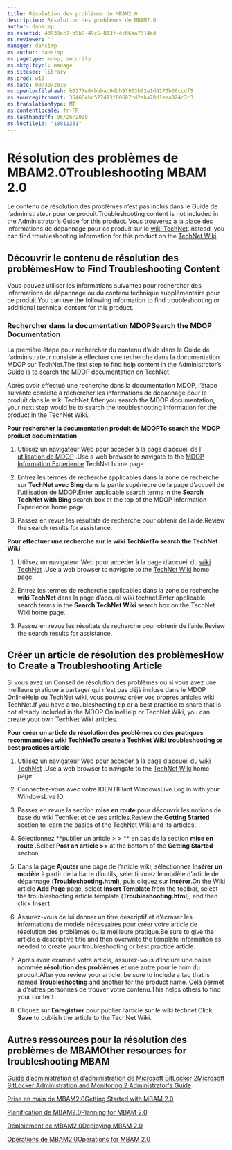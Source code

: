 ```yaml
---
title: Résolution des problèmes de MBAM2.0
description: Résolution des problèmes de MBAM2.0
author: dansimp
ms.assetid: 43933ec7-b5b8-49c5-813f-4c06aa7314ed
ms.reviewer: ''
manager: dansimp
ms.author: dansimp
ms.pagetype: mdop, security
ms.mktglfcycl: manage
ms.sitesec: library
ms.prod: w10
ms.date: 08/30/2016
ms.openlocfilehash: b6277e64bbbac9dbb97903b62e1d4175b36ccdf5
ms.sourcegitcommit: 354664bc527d93f80687cd2eba70d1eea024c7c3
ms.translationtype: MT
ms.contentlocale: fr-FR
ms.lasthandoff: 06/26/2020
ms.locfileid: "10811231"
---
```

# <span data-ttu-id="8f0c0-103">Résolution des problèmes de MBAM2.0</span><span class="sxs-lookup"><span data-stu-id="8f0c0-103">Troubleshooting MBAM 2.0</span></span>


<span data-ttu-id="8f0c0-104">Le contenu de résolution des problèmes n’est pas inclus dans le Guide de l’administrateur pour ce produit.</span><span class="sxs-lookup"><span data-stu-id="8f0c0-104">Troubleshooting content is not included in the Administrator’s Guide for this product.</span></span> <span data-ttu-id="8f0c0-105">Vous trouverez à la place des informations de dépannage pour ce produit sur le [wiki TechNet](https://go.microsoft.com/fwlink/p/?LinkId=224905).</span><span class="sxs-lookup"><span data-stu-id="8f0c0-105">Instead, you can find troubleshooting information for this product on the [TechNet Wiki](https://go.microsoft.com/fwlink/p/?LinkId=224905).</span></span>

## <span data-ttu-id="8f0c0-106">Découvrir le contenu de résolution des problèmes</span><span class="sxs-lookup"><span data-stu-id="8f0c0-106">How to Find Troubleshooting Content</span></span>


<span data-ttu-id="8f0c0-107">Vous pouvez utiliser les informations suivantes pour rechercher des informations de dépannage ou du contenu technique supplémentaire pour ce produit.</span><span class="sxs-lookup"><span data-stu-id="8f0c0-107">You can use the following information to find troubleshooting or additional technical content for this product.</span></span>

### <span data-ttu-id="8f0c0-108">Rechercher dans la documentation MDOP</span><span class="sxs-lookup"><span data-stu-id="8f0c0-108">Search the MDOP Documentation</span></span>

<span data-ttu-id="8f0c0-109">La première étape pour rechercher du contenu d’aide dans le Guide de l’administrateur consiste à effectuer une recherche dans la documentation MDOP sur TechNet.</span><span class="sxs-lookup"><span data-stu-id="8f0c0-109">The first step to find help content in the Administrator’s Guide is to search the MDOP documentation on TechNet.</span></span>

<span data-ttu-id="8f0c0-110">Après avoir effectué une recherche dans la documentation MDOP, l’étape suivante consiste à rechercher les informations de dépannage pour le produit dans le wiki TechNet.</span><span class="sxs-lookup"><span data-stu-id="8f0c0-110">After you search the MDOP documentation, your next step would be to search the troubleshooting information for the product in the TechNet Wiki.</span></span>

**<span data-ttu-id="8f0c0-111">Pour rechercher la documentation produit de MDOP</span><span class="sxs-lookup"><span data-stu-id="8f0c0-111">To search the MDOP product documentation</span></span>**

1.  <span data-ttu-id="8f0c0-112">Utilisez un navigateur Web pour accéder à la page d’accueil de l' [utilisation de MDOP](https://go.microsoft.com/fwlink/?LinkId=236032) .</span><span class="sxs-lookup"><span data-stu-id="8f0c0-112">Use a web browser to navigate to the [MDOP Information Experience](https://go.microsoft.com/fwlink/?LinkId=236032) TechNet home page.</span></span>

2.  <span data-ttu-id="8f0c0-113">Entrez les termes de recherche applicables dans la zone de recherche sur **TechNet avec Bing** dans la partie supérieure de la page d’accueil de l’utilisation de MDOP.</span><span class="sxs-lookup"><span data-stu-id="8f0c0-113">Enter applicable search terms in the **Search TechNet with Bing** search box at the top of the MDOP Information Experience home page.</span></span>

3.  <span data-ttu-id="8f0c0-114">Passez en revue les résultats de recherche pour obtenir de l’aide.</span><span class="sxs-lookup"><span data-stu-id="8f0c0-114">Review the search results for assistance.</span></span>

**<span data-ttu-id="8f0c0-115">Pour effectuer une recherche sur le wiki TechNet</span><span class="sxs-lookup"><span data-stu-id="8f0c0-115">To search the TechNet Wiki</span></span>**

1.  <span data-ttu-id="8f0c0-116">Utilisez un navigateur Web pour accéder à la page d’accueil du [wiki TechNet](https://go.microsoft.com/fwlink/p/?LinkId=224905) .</span><span class="sxs-lookup"><span data-stu-id="8f0c0-116">Use a web browser to navigate to the [TechNet Wiki](https://go.microsoft.com/fwlink/p/?LinkId=224905) home page.</span></span>

2.  <span data-ttu-id="8f0c0-117">Entrez les termes de recherche applicables dans la zone de recherche **wiki TechNet** dans la page d’accueil wiki technet.</span><span class="sxs-lookup"><span data-stu-id="8f0c0-117">Enter applicable search terms in the **Search TechNet Wiki** search box on the TechNet Wiki home page.</span></span>

3.  <span data-ttu-id="8f0c0-118">Passez en revue les résultats de recherche pour obtenir de l’aide.</span><span class="sxs-lookup"><span data-stu-id="8f0c0-118">Review the search results for assistance.</span></span>

## <span data-ttu-id="8f0c0-119">Créer un article de résolution des problèmes</span><span class="sxs-lookup"><span data-stu-id="8f0c0-119">How to Create a Troubleshooting Article</span></span>


<span data-ttu-id="8f0c0-120">Si vous avez un Conseil de résolution des problèmes ou si vous avez une meilleure pratique à partager qui n’est pas déjà incluse dans le MDOP OnlineHelp ou TechNet wiki, vous pouvez créer vos propres articles wiki TechNet.</span><span class="sxs-lookup"><span data-stu-id="8f0c0-120">If you have a troubleshooting tip or a best practice to share that is not already included in the MDOP OnlineHelp or TechNet Wiki, you can create your own TechNet Wiki articles.</span></span>

**<span data-ttu-id="8f0c0-121">Pour créer un article de résolution des problèmes ou des pratiques recommandées wiki TechNet</span><span class="sxs-lookup"><span data-stu-id="8f0c0-121">To create a TechNet Wiki troubleshooting or best practices article</span></span>**

1.  <span data-ttu-id="8f0c0-122">Utilisez un navigateur Web pour accéder à la page d’accueil du [wiki TechNet](https://go.microsoft.com/fwlink/p/?LinkId=224905) .</span><span class="sxs-lookup"><span data-stu-id="8f0c0-122">Use a web browser to navigate to the [TechNet Wiki](https://go.microsoft.com/fwlink/p/?LinkId=224905) home page.</span></span>

2.  <span data-ttu-id="8f0c0-123">Connectez-vous avec votre IDENTIFIant WindowsLive.</span><span class="sxs-lookup"><span data-stu-id="8f0c0-123">Log in with your WindowsLive ID.</span></span>

3.  <span data-ttu-id="8f0c0-124">Passez en revue la section **mise en route** pour découvrir les notions de base du wiki TechNet et de ses articles.</span><span class="sxs-lookup"><span data-stu-id="8f0c0-124">Review the **Getting Started** section to learn the basics of the TechNet Wiki and its articles.</span></span>

4.  <span data-ttu-id="8f0c0-125">Sélectionnez \*\*publier un article &gt; &gt; \*\* en bas de la section **mise en route** .</span><span class="sxs-lookup"><span data-stu-id="8f0c0-125">Select **Post an article &gt;&gt;** at the bottom of the **Getting Started** section.</span></span>

5.  <span data-ttu-id="8f0c0-126">Dans la page **Ajouter** une page de l’article wiki, sélectionnez **Insérer un modèle** à partir de la barre d’outils, sélectionnez le modèle d’article de dépannage (**Troubleshooting.html**), puis cliquez sur **Insérer**.</span><span class="sxs-lookup"><span data-stu-id="8f0c0-126">On the Wiki article **Add Page** page, select **Insert Template** from the toolbar, select the troubleshooting article template (**Troubleshooting.html**), and then click **Insert**.</span></span>

6.  <span data-ttu-id="8f0c0-127">Assurez-vous de lui donner un titre descriptif et d’écraser les informations de modèle nécessaires pour créer votre article de résolution des problèmes ou la meilleure pratique.</span><span class="sxs-lookup"><span data-stu-id="8f0c0-127">Be sure to give the article a descriptive title and then overwrite the template information as needed to create your troubleshooting or best practice article.</span></span>

7.  <span data-ttu-id="8f0c0-128">Après avoir examiné votre article, assurez-vous d’inclure une balise nommée **résolution des problèmes** et une autre pour le nom du produit.</span><span class="sxs-lookup"><span data-stu-id="8f0c0-128">After you review your article, be sure to include a tag that is named **Troubleshooting** and another for the product name.</span></span> <span data-ttu-id="8f0c0-129">Cela permet à d’autres personnes de trouver votre contenu.</span><span class="sxs-lookup"><span data-stu-id="8f0c0-129">This helps others to find your content.</span></span>

8.  <span data-ttu-id="8f0c0-130">Cliquez sur **Enregistrer** pour publier l’article sur le wiki technet.</span><span class="sxs-lookup"><span data-stu-id="8f0c0-130">Click **Save** to publish the article to the TechNet Wiki.</span></span>

## <span data-ttu-id="8f0c0-131">Autres ressources pour la résolution des problèmes de MBAM</span><span class="sxs-lookup"><span data-stu-id="8f0c0-131">Other resources for troubleshooting MBAM</span></span>


[<span data-ttu-id="8f0c0-132">Guide d’administration et d’administration de Microsoft BitLocker 2</span><span class="sxs-lookup"><span data-stu-id="8f0c0-132">Microsoft BitLocker Administration and Monitoring 2 Administrator's Guide</span></span>](index.md)

[<span data-ttu-id="8f0c0-133">Prise en main de MBAM2.0</span><span class="sxs-lookup"><span data-stu-id="8f0c0-133">Getting Started with MBAM 2.0</span></span>](getting-started-with-mbam-20-mbam-2.md)

[<span data-ttu-id="8f0c0-134">Planification de MBAM2.0</span><span class="sxs-lookup"><span data-stu-id="8f0c0-134">Planning for MBAM 2.0</span></span>](planning-for-mbam-20-mbam-2.md)

[<span data-ttu-id="8f0c0-135">Déploiement de MBAM2.0</span><span class="sxs-lookup"><span data-stu-id="8f0c0-135">Deploying MBAM 2.0</span></span>](deploying-mbam-20-mbam-2.md)

[<span data-ttu-id="8f0c0-136">Opérations de MBAM2.0</span><span class="sxs-lookup"><span data-stu-id="8f0c0-136">Operations for MBAM 2.0</span></span>](operations-for-mbam-20-mbam-2.md)

 

 





